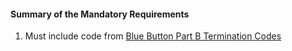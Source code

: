 #### Summary of the Mandatory Requirements

1.  Must include code from [Blue Button Part B Termination Codes](ValueSet-b-trm-cd.html)